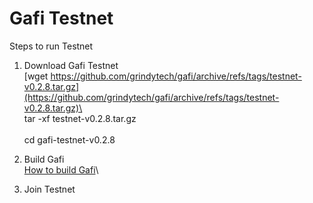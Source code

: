 # Gafi Testnet

Steps to run Testnet



1. Download Gafi Testnet\
   [wget https://github.com/grindytech/gafi/archive/refs/tags/testnet-v0.2.8.tar.gz](https://github.com/grindytech/gafi/archive/refs/tags/testnet-v0.2.8.tar.gz)\
   \
   tar -xf testnet-v0.2.8.tar.gz\
   \
   cd gafi-testnet-v0.2.8
2. Build Gafi\
   [How to build Gafi](https://wiki.gafi.network/developer/how-to-run-gafi-node)\

3. Join Testnet
